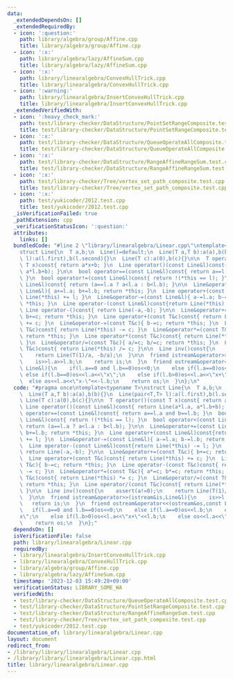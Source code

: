 ```yaml
---
data:
  _extendedDependsOn: []
  _extendedRequiredBy:
  - icon: ':question:'
    path: library/algebra/group/Affine.cpp
    title: library/algebra/group/Affine.cpp
  - icon: ':x:'
    path: library/algebra/lazy/AffineSum.cpp
    title: library/algebra/lazy/AffineSum.cpp
  - icon: ':x:'
    path: library/linearalgebra/ConvexHullTrick.cpp
    title: library/linearalgebra/ConvexHullTrick.cpp
  - icon: ':warning:'
    path: library/linearalgebra/InsertConvexHullTrick.cpp
    title: library/linearalgebra/InsertConvexHullTrick.cpp
  _extendedVerifiedWith:
  - icon: ':heavy_check_mark:'
    path: test/library-checker/DataStructure/PointSetRangeComposite.test.cpp
    title: test/library-checker/DataStructure/PointSetRangeComposite.test.cpp
  - icon: ':x:'
    path: test/library-checker/DataStructure/QueueOperateAllComposite.test.cpp
    title: test/library-checker/DataStructure/QueueOperateAllComposite.test.cpp
  - icon: ':x:'
    path: test/library-checker/DataStructure/RangeAffineRangeSum.test.cpp
    title: test/library-checker/DataStructure/RangeAffineRangeSum.test.cpp
  - icon: ':x:'
    path: test/library-checker/Tree/vertex_set_path_composite.test.cpp
    title: test/library-checker/Tree/vertex_set_path_composite.test.cpp
  - icon: ':x:'
    path: test/yukicoder/2012.test.cpp
    title: test/yukicoder/2012.test.cpp
  _isVerificationFailed: true
  _pathExtension: cpp
  _verificationStatusIcon: ':question:'
  attributes:
    links: []
  bundledCode: "#line 2 \"library/linearalgebra/Linear.cpp\"\ntemplate<typename T>\n\
    struct Line{\n  T a,b;\n  Line()=default;\n  Line(T a,T b):a(a),b(b){}\n  Line(pair<T,T>\
    \ l):a(l.first),b(l.second){}\n  Line(T c):a(0),b(c){}\n\n  T operator()(const\
    \ T x)const{ return a*x+b; }\n  Line operator()(const Line&l)const{ return Line(a*l.a,\
    \ a*l.b+b); }\n\n  bool operator==(const Line&l)const{ return a==l.a and b==l.b;\
    \ }\n  bool operator!=(const Line&l)const{ return !(*this == l); }\n  bool operator<(const\
    \ Line&l)const{ return (a==l.a ? a<l.a : b<l.b); }\n\n  Line&operator+=(const\
    \ Line&l){ a+=l.a; b+=l.b; return *this; }\n  Line operator+(const Line&l)const{return\
    \ Line(*this) += l; }\n  Line&operator-=(const Line&l){ a-=l.a; b-=l.b; return\
    \ *this; }\n  Line operator-(const Line&l)const{return Line(*this) -= l; }\n \
    \ Line operator-()const{ return Line(-a,-b); }\n\n  Line&operator+=(const T&c){\
    \ b+=c; return *this; }\n  Line operator+(const T&c)const{ return Line(*this)\
    \ += c; }\n  Line&operator-=(const T&c){ b-=c; return *this; }\n  Line operator-(const\
    \ T&c)const{ return Line(*this) -= c; }\n  Line&operator*=(const T&c){ a*=c; b*=c;\
    \ return *this; }\n  Line operator*(const T&c)const{ return Line(*this) *= c;\
    \ }\n  Line&operator/=(const T&c){ a/=c; b/=c; return *this; }\n  Line operator/(const\
    \ T&c)const{ return Line(*this) /= c; }\n\n  Line inv()const{\n    assert(a!=0);\n\
    \    return Line(T(1)/a, -b/a);\n  }\n\n  friend istream&operator>>(istream&is,Line&l){\n\
    \    is>>l.a>>l.b;\n    return is;\n  }\n  friend ostream&operator<<(ostream&os,const\
    \ Line&l){\n    if(l.a==0 and l.b==0)os<<0;\n    else if(l.a==0)os<<l.b;\n   \
    \ else if(l.b==0)os<<l.a<<\"x\";\n    else if(l.b>0)os<<l.a<<\"x+\"<<l.b;\n  \
    \  else os<<l.a<<\"x-\"<<-l.b;\n    return os;\n  }\n};\n"
  code: "#pragma once\ntemplate<typename T>\nstruct Line{\n  T a,b;\n  Line()=default;\n\
    \  Line(T a,T b):a(a),b(b){}\n  Line(pair<T,T> l):a(l.first),b(l.second){}\n \
    \ Line(T c):a(0),b(c){}\n\n  T operator()(const T x)const{ return a*x+b; }\n \
    \ Line operator()(const Line&l)const{ return Line(a*l.a, a*l.b+b); }\n\n  bool\
    \ operator==(const Line&l)const{ return a==l.a and b==l.b; }\n  bool operator!=(const\
    \ Line&l)const{ return !(*this == l); }\n  bool operator<(const Line&l)const{\
    \ return (a==l.a ? a<l.a : b<l.b); }\n\n  Line&operator+=(const Line&l){ a+=l.a;\
    \ b+=l.b; return *this; }\n  Line operator+(const Line&l)const{return Line(*this)\
    \ += l; }\n  Line&operator-=(const Line&l){ a-=l.a; b-=l.b; return *this; }\n\
    \  Line operator-(const Line&l)const{return Line(*this) -= l; }\n  Line operator-()const{\
    \ return Line(-a,-b); }\n\n  Line&operator+=(const T&c){ b+=c; return *this; }\n\
    \  Line operator+(const T&c)const{ return Line(*this) += c; }\n  Line&operator-=(const\
    \ T&c){ b-=c; return *this; }\n  Line operator-(const T&c)const{ return Line(*this)\
    \ -= c; }\n  Line&operator*=(const T&c){ a*=c; b*=c; return *this; }\n  Line operator*(const\
    \ T&c)const{ return Line(*this) *= c; }\n  Line&operator/=(const T&c){ a/=c; b/=c;\
    \ return *this; }\n  Line operator/(const T&c)const{ return Line(*this) /= c;\
    \ }\n\n  Line inv()const{\n    assert(a!=0);\n    return Line(T(1)/a, -b/a);\n\
    \  }\n\n  friend istream&operator>>(istream&is,Line&l){\n    is>>l.a>>l.b;\n \
    \   return is;\n  }\n  friend ostream&operator<<(ostream&os,const Line&l){\n \
    \   if(l.a==0 and l.b==0)os<<0;\n    else if(l.a==0)os<<l.b;\n    else if(l.b==0)os<<l.a<<\"\
    x\";\n    else if(l.b>0)os<<l.a<<\"x+\"<<l.b;\n    else os<<l.a<<\"x-\"<<-l.b;\n\
    \    return os;\n  }\n};"
  dependsOn: []
  isVerificationFile: false
  path: library/linearalgebra/Linear.cpp
  requiredBy:
  - library/linearalgebra/InsertConvexHullTrick.cpp
  - library/linearalgebra/ConvexHullTrick.cpp
  - library/algebra/group/Affine.cpp
  - library/algebra/lazy/AffineSum.cpp
  timestamp: '2023-12-03 15:49:28+09:00'
  verificationStatus: LIBRARY_SOME_WA
  verifiedWith:
  - test/library-checker/DataStructure/QueueOperateAllComposite.test.cpp
  - test/library-checker/DataStructure/PointSetRangeComposite.test.cpp
  - test/library-checker/DataStructure/RangeAffineRangeSum.test.cpp
  - test/library-checker/Tree/vertex_set_path_composite.test.cpp
  - test/yukicoder/2012.test.cpp
documentation_of: library/linearalgebra/Linear.cpp
layout: document
redirect_from:
- /library/library/linearalgebra/Linear.cpp
- /library/library/linearalgebra/Linear.cpp.html
title: library/linearalgebra/Linear.cpp
---
```

